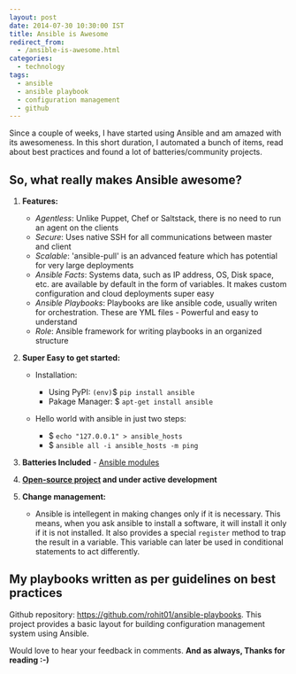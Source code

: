 ```yaml
---
layout: post
date: 2014-07-30 10:30:00 IST
title: Ansible is Awesome
redirect_from:
  - /ansible-is-awesome.html
categories:
  - technology
tags:
  - ansible
  - ansible playbook
  - configuration management
  - github
---
```


Since a couple of weeks, I have started using Ansible and am amazed with its awesomeness. In this short duration, I automated a bunch of items, read about best practices and found a lot of batteries/community projects.

## So, what really makes Ansible awesome?

1. **Features:**

    * *Agentless*: Unlike Puppet, Chef or Saltstack, there is no need to run an agent on the clients
    * *Secure*: Uses native SSH for all communications between master and client
    * *Scalable*: 'ansible-pull' is an advanced feature which has potential for very large deployments
    * *Ansible Facts*: Systems data, such as IP address, OS, Disk space, etc. are available by default in the form of variables. It makes custom configuration and cloud deployments super easy
    * *Ansible Playbooks*: Playbooks are like ansible code, usually writen for orchestration. These are YML files - Powerful and easy to understand
    * *Role*: Ansible framework for writing playbooks in an organized structure

2. **Super Easy to get started:**

    * Installation:

        * Using PyPI: `(env)`$ `pip install ansible`
        * Pakage Manager: $ `apt-get install ansible`

    * Hello world with ansible in just two steps:

        * $ `echo "127.0.0.1" > ansible_hosts`
        * $ `ansible all -i ansible_hosts -m ping`

3. **Batteries Included** - [Ansible modules](http://docs.ansible.com/list_of_all_modules.html)

4. **[Open-source project](https://github.com/ansible/ansible) and under active development**

5. **Change management:**

    * Ansible is intellegent in making changes only if it is necessary. This means, when you ask ansible to install a software, it will install it only if it is not installed. It also provides a special `register` method to trap the result in a variable. This variable can later be used in conditional statements to act differently.

## My playbooks written as per guidelines on best practices

Github repository: <https://github.com/rohit01/ansible-playbooks>. This project provides a basic layout for building configuration management system using Ansible.

Would love to hear your feedback in comments. **And as always, Thanks for reading :-)**

